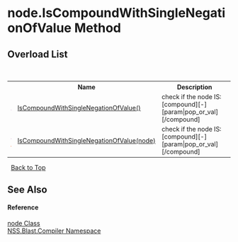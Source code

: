 # node.IsCompoundWithSingleNegationOfValue Method 
 


## Overload List
&nbsp;<table><tr><th></th><th>Name</th><th>Description</th></tr><tr><td>![Public method](media/pubmethod.gif "Public method")</td><td><a href="eaa4803a-6103-9de3-d709-a565cad0583a">IsCompoundWithSingleNegationOfValue()</a></td><td>
check if the node IS: [compound][-][param|pop_or_val][/compound]</td></tr><tr><td>![Public method](media/pubmethod.gif "Public method")![Static member](media/static.gif "Static member")</td><td><a href="7dc305d9-a6b3-2efd-dd0f-bcef3bbcf593">IsCompoundWithSingleNegationOfValue(node)</a></td><td>
check if the node IS: [compound][-][param|pop_or_val][/compound]</td></tr></table>&nbsp;
<a href="#node.iscompoundwithsinglenegationofvalue-method">Back to Top</a>

## See Also


#### Reference
<a href="7dc9b7e9-64ad-f224-ae1a-4e6639739f56">node Class</a><br /><a href="26a25caa-f50b-92ad-f15c-dbb9db1493ae">NSS.Blast.Compiler Namespace</a><br />